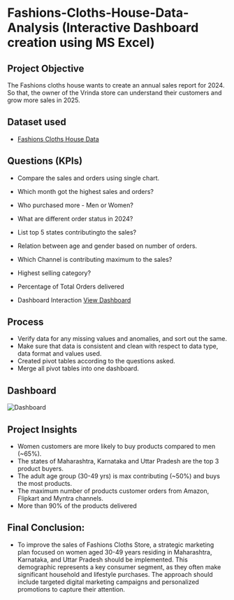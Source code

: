 # Fashions-Cloths-House-Data-Analysis (Interactive Dashboard creation using MS Excel)
## Project Objective
The Fashions cloths house wants to create an annual sales report for 2024. So that, the owner of the Vrinda store can understand their customers and grow more sales in 2025.

## Dataset used
- <a href ="https://github.com/poojagavhane16/Data-Analysis-Dashboard/blob/main/Fashions%20Cloths%20House%20Data%20Analysis.xlsm">Fashions Cloths House Data</a>

## Questions (KPIs)
- Compare the sales and orders using single chart.

- Which month got the highest sales and orders?

- Who purchased more - Men or Women?

- What are different order status in 2024?

- List top 5 states contributingto the sales?

- Relation between age and gender based on number of orders.

- Which Channel is contributing maximum to the sales?

- Highest selling category?

- Percentage of Total Orders delivered

- Dashboard Interaction <a href="https://github.com/poojagavhane16/Data-Analysis-Dashboard/blob/main/Dashboard.PNG">View Dashboard</a>

## Process
- Verify data for any missing values and anomalies, and sort out the same.
- Make sure that data is consistent and clean with respect to data type, data format and values used.
- Created pivot tables according to the questions asked.
- Merge all pivot tables into one dashboard.

## Dashboard
![Dashboard](https://github.com/user-attachments/assets/2d2fbb1a-e750-4c7d-85bf-824ec0d3dcb6)

## Project Insights
- Women customers are more likely to buy products compared to men (~65%).
- The states of Maharashtra, Karnataka and Uttar Pradesh are the top 3 product buyers.
- The adult age group (30-49 yrs) is max contributing (~50%) and buys the most products.
- The maximum number of products customer orders from Amazon, Flipkart and Myntra channels.
- More than 90% of the products delivered

## Final Conclusion:
- To improve the sales of Fashions Cloths Store, a strategic marketing plan focused on women aged 30-49 years residing in Maharashtra, Karnataka, and Uttar Pradesh should be implemented. This demographic represents a key consumer segment, as they often make significant household and lifestyle purchases. The approach should include targeted digital marketing campaigns and personalized promotions to capture their attention.


